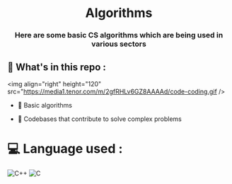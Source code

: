 <h1 align="center">Algorithms</h1>
<h3 align="center">Here are some basic CS algorithms which are being used in various sectors</h3>

## 🤔 What's in this repo :
<img align="right" height="120" src="https://media1.tenor.com/m/2gfRHLv6GZ8AAAAd/code-coding.gif  />

 
- 📌 Basic algorithms

- 📌 Codebases that contribute to solve complex problems

# 💻 Language used :
 ![C++](https://img.shields.io/badge/c++-%2300599C.svg?style=for-the-badge&logo=c%2B%2B&logoColor=white)
 ![C](https://img.shields.io/badge/c-%2300599C.svg?style=for-the-badge&logo=c&logoColor=white) 

